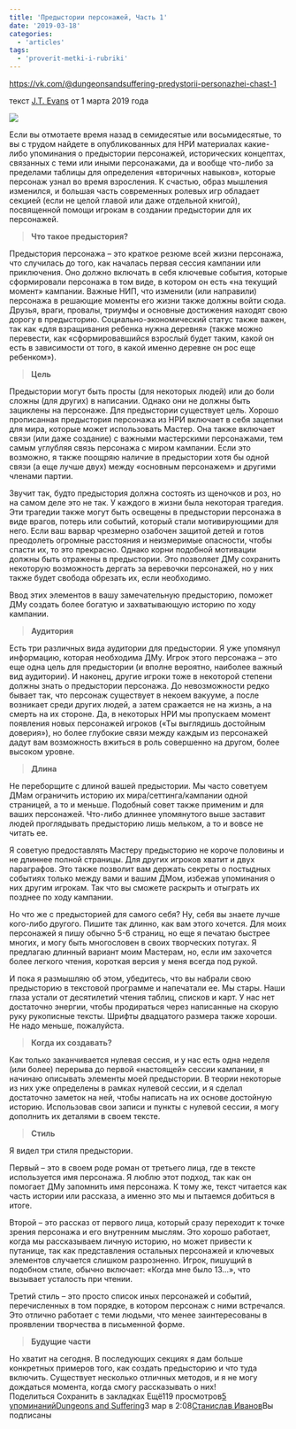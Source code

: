 ```yaml
---
title: 'Предыстории персонажей, Часть 1'
date: '2019-03-18'
categories:
  - 'articles'
tags:
  - 'proverit-metki-i-rubriki'
---
```


https://vk.com/@dungeonsandsuffering-predystorii-personazhei-chast-1

текст [J.T. Evans](https://vk.com/away.php?to=https%3A%2F%2Fgnomestew.com%2Fauthor%2Fjtevans%2F&cc_key=) от 1 марта 2019 года

![](https://pp.userapi.com/c845420/v845420073/1b460d/prXTeJyggk0.jpg)

Если вы отмотаете время назад в семидесятые или восьмидесятые, то вы с трудом найдете в опубликованных для НРИ материалах какие-либо упоминания о предыстории персонажей, исторических концептах, связанных с теми или иными персонажами, да и вообще что-либо за пределами таблицы для определения «вторичных навыков», которые персонаж узнал во время взросления. К счастью, образ мышления изменился, и большая часть современных ролевых игр обладает секцией (если не целой главой или даже отдельной книгой), посвященной помощи игрокам в создании предыстории для их персонажей.

> **Что такое предыстория?**

Предыстория персонажа – это краткое резюме всей жизни персонажа, что случилась до того, как началась первая сессия кампании или приключения. Оно должно включать в себя ключевые события, которые сформировали персонажа в том виде, в котором он есть «на текущий момент» кампании. Важные НИП, что изменили (или направили) персонажа в решающие моменты его жизни также должны войти сюда. Друзья, враги, провалы, триумфы и основные достижения находят свою дорогу в предысторию. Социально-экономический статус также важен, так как «для взращивания ребенка нужна деревня» (также можно перевести, как «сформировавшийся взрослый будет таким, какой он есть в зависимости от того, в какой именно деревне он рос еще ребенком»).

> **Цель**

Предыстории могут быть просты (для некоторых людей) или до боли сложны (для других) в написании. Однако они не должны быть зациклены на персонаже. Для предыстории существует цель. Хорошо прописанная предыстория персонажа из НРИ включает в себя зацепки для мира, которые может использовать Мастер. Она также включает связи (или даже создание) с важными мастерскими персонажами, тем самым углубляя связь персонажа с миром кампании. Если это возможно, я также поощряю наличие в предыстории хотя бы одной связи (а еще лучше двух) между «основным персонажем» и другими членами партии.

Звучит так, будто предыстория должна состоять из щеночков и роз, но на самом деле это не так. У каждого в жизни была некоторая трагедия. Эти трагедии также могут быть освещены в предыстории персонажа в виде врагов, потерь или событий, который стали мотивирующими для него. Если ваш варвар чрезмерно озабочен защитой детей и готов преодолеть огромные расстояния и неизмеримые опасности, чтобы спасти их, то это прекрасно. Однако корни подобной мотивации должны быть отражены в предыстории. Это позволяет ДМу сохранить некоторую возможность дергать за веревочки персонажей, но у них также будет свобода обрезать их, если необходимо.

Ввод этих элементов в вашу замечательную предысторию, поможет ДМу создать более богатую и захватывающую историю по ходу кампании.

> **Аудитория**

Есть три различных вида аудитории для предыстории. Я уже упомянул информацию, которая необходима ДМу. Игрок этого персонажа – это еще одна цель для предыстории (и вполне вероятно, наиболее важный вид аудитории). И наконец, другие игроки тоже в некоторой степени должны знать о предыстории персонажа. До невозможности редко бывает так, что персонаж существует в некоем вакууме, а после возникает среди других людей, а затем сражается не на жизнь, а на смерть на их стороне. Да, в некоторых НРИ мы пропускаем момент появления новых персонажей игроков («Ты выглядишь достойным доверия»), но более глубокие связи между каждым из персонажей дадут вам возможность вжиться в роль совершенно на другом, более высоком уровне.

> **Длина**

Не переборщите с длиной вашей предыстории. Мы часто советуем ДМам ограничить историю их мира/сеттинга/кампании одной страницей, а то и меньше. Подобный совет также применим и для ваших персонажей. Что-либо длиннее упомянутого выше заставит людей проглядывать предысторию лишь мельком, а то и вовсе не читать ее.

Я советую предоставлять Мастеру предысторию не короче половины и не длиннее полной страницы. Для других игроков хватит и двух параграфов. Это также позволит вам держать секреты о постыдных событиях только между вами и вашим ДМом, избежав упоминания о них другим игрокам. Так что вы сможете раскрыть и отыграть их позднее по ходу кампании.

Но что же с предысторией для самого себя? Ну, себя вы знаете лучше кого-либо другого. Пишите так длинно, как вам этого хочется. Для моих персонажей я пишу обычно 5-6 страниц, но еще я печатаю быстрее многих, и могу быть многословен в своих творческих потугах. Я предлагаю длинный вариант моим Мастерам, но, если им захочется более легкого чтения, короткая версия у меня всегда под рукой.

И пока я размышляю об этом, убедитесь, что вы набрали свою предысторию в текстовой программе и напечатали ее. Мы стары. Наши глаза устали от десятилетий чтения таблиц, списков и карт. У нас нет достаточно энергии, чтобы продираться через написанные на скорую руку рукописные тексты. Шрифты двадцатого размера также хороши. Не надо меньше, пожалуйста.

> **Когда их создавать?**

Как только заканчивается нулевая сессия, и у нас есть одна неделя (или более) перерыва до первой «настоящей» сессии кампании, я начинаю описывать элементы моей предыстории. В теории некоторые из них уже определены в рамках нулевой сессии, и я сделал достаточно заметок на ней, чтобы написать на их основе достойную историю. Использовав свои записи и пункты с нулевой сессии, я могу дополнить их деталями в своем тексте.

> **Стиль**

Я видел три стиля предыстории.

Первый – это в своем роде роман от третьего лица, где в тексте используется имя персонажа. Я люблю этот подход, так как он помогает ДМу запомнить имя персонажа. К тому же, текст читается как часть истории или рассказа, а именно это мы и пытаемся добиться в итоге.

Второй – это рассказ от первого лица, который сразу переходит к точке зрения персонажа и его внутренним мыслям. Это хорошо работает, когда мы рассказываем личную историю, но может привести к путанице, так как представления остальных персонажей и ключевых элементов случается слишком разрозненно. Игрок, пишущий в подобном стиле, обычно включает: «Когда мне было 13…», что вызывает усталость при чтении.

Третий стиль – это просто список иных персонажей и событий, перечисленных в том порядке, в котором персонаж с ними встречался. Это отлично работает с теми людьми, что менее заинтересованы в проявлении творчества в письменной форме.

> **Будущие части**

Но хватит на сегодня. В последующих секциях я дам больше конкретных примеров того, как создать предысторию и что туда включить. Существует несколько отличных методов, и я не могу дождаться момента, когда смогу рассказывать о них!Поделиться Сохранить в закладках Ещё119 просмотров[5 упоминаний](https://vk.com/feed?c[q]=&c[url]=vk.com/@dungeonsandsuffering-predystorii-personazhei-chast-1&section=search)[](https://vk.com/dungeonsandsuffering)[Dungeons and Suffering](https://vk.com/dungeonsandsuffering)3 мар в 2:08[Станислав Иванов](https://vk.com/drakzar)Вы подписаны

#
